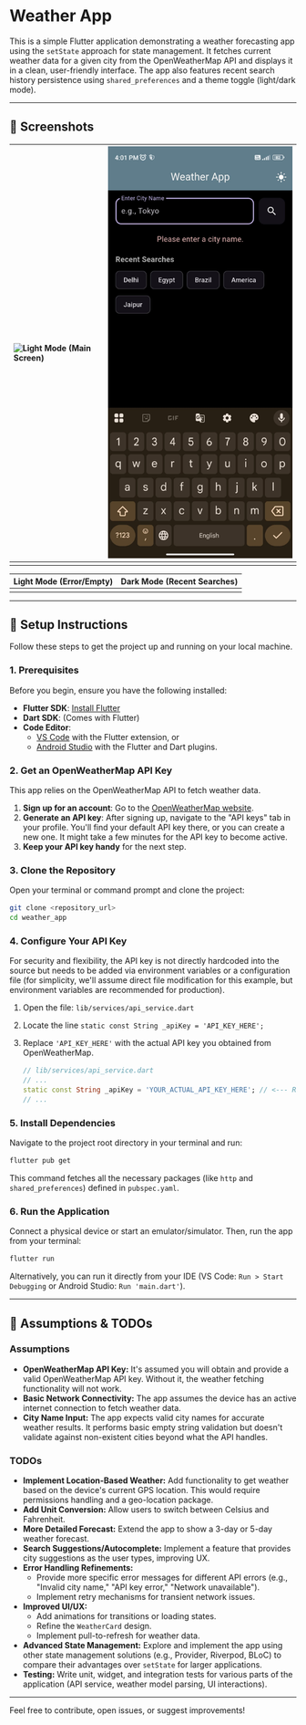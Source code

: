 # Weather App

This is a simple Flutter application demonstrating a weather forecasting app using the `setState` approach for state management. It fetches current weather data for a given city from the OpenWeatherMap API and displays it in a clean, user-friendly interface. The app also features recent search history persistence using `shared_preferences` and a theme toggle (light/dark mode).

-----

## 📸 Screenshots


| ![Light Mode (Main Screen)](screenhots/weather_app0.jpg) | ![Dark Mode (Main Screen)](screenshots/weather_app2.jpg) |
| :----------------------- | :---------------------- |
|  |  |

| Light Mode (Error/Empty) | Dark Mode (Recent Searches) |
| :----------------------- | :-------------------------- |
|  |  |

-----

## 🚀 Setup Instructions

Follow these steps to get the project up and running on your local machine.

### 1\. Prerequisites

Before you begin, ensure you have the following installed:

  * **Flutter SDK**: [Install Flutter](https://flutter.dev/docs/get-started/install)
  * **Dart SDK**: (Comes with Flutter)
  * **Code Editor**:
      * [VS Code](https://code.visualstudio.com/) with the Flutter extension, or
      * [Android Studio](https://developer.android.com/studio) with the Flutter and Dart plugins.

### 2\. Get an OpenWeatherMap API Key

This app relies on the OpenWeatherMap API to fetch weather data.

1.  **Sign up for an account**: Go to the [OpenWeatherMap website](https://openweathermap.org/api).
2.  **Generate an API key**: After signing up, navigate to the "API keys" tab in your profile. You'll find your default API key there, or you can create a new one. It might take a few minutes for the API key to become active.
3.  **Keep your API key handy** for the next step.

### 3\. Clone the Repository

Open your terminal or command prompt and clone the project:

```bash
git clone <repository_url>
cd weather_app
```

### 4\. Configure Your API Key

For security and flexibility, the API key is not directly hardcoded into the source but needs to be added via environment variables or a configuration file (for simplicity, we'll assume direct file modification for this example, but environment variables are recommended for production).

1.  Open the file: `lib/services/api_service.dart`

2.  Locate the line `static const String _apiKey = 'API_KEY_HERE';`

3.  Replace `'API_KEY_HERE'` with the actual API key you obtained from OpenWeatherMap.

    ```dart
    // lib/services/api_service.dart
    // ...
    static const String _apiKey = 'YOUR_ACTUAL_API_KEY_HERE'; // <--- Replace this!
    // ...
    ```

### 5\. Install Dependencies

Navigate to the project root directory in your terminal and run:

```bash
flutter pub get
```

This command fetches all the necessary packages (like `http` and `shared_preferences`) defined in `pubspec.yaml`.

### 6\. Run the Application

Connect a physical device or start an emulator/simulator. Then, run the app from your terminal:

```bash
flutter run
```

Alternatively, you can run it directly from your IDE (VS Code: `Run > Start Debugging` or Android Studio: `Run 'main.dart'`).

-----

## 🎯 Assumptions & TODOs

### Assumptions

  * **OpenWeatherMap API Key:** It's assumed you will obtain and provide a valid OpenWeatherMap API key. Without it, the weather fetching functionality will not work.
  * **Basic Network Connectivity:** The app assumes the device has an active internet connection to fetch weather data.
  * **City Name Input:** The app expects valid city names for accurate weather results. It performs basic empty string validation but doesn't validate against non-existent cities beyond what the API handles.

### TODOs

  * **Implement Location-Based Weather:** Add functionality to get weather based on the device's current GPS location. This would require permissions handling and a geo-location package.
  * **Add Unit Conversion:** Allow users to switch between Celsius and Fahrenheit.
  * **More Detailed Forecast:** Extend the app to show a 3-day or 5-day weather forecast.
  * **Search Suggestions/Autocomplete:** Implement a feature that provides city suggestions as the user types, improving UX.
  * **Error Handling Refinements:**
      * Provide more specific error messages for different API errors (e.g., "Invalid city name," "API key error," "Network unavailable").
      * Implement retry mechanisms for transient network issues.
  * **Improved UI/UX:**
      * Add animations for transitions or loading states.
      * Refine the `WeatherCard` design.
      * Implement pull-to-refresh for weather data.
  * **Advanced State Management:** Explore and implement the app using other state management solutions (e.g., Provider, Riverpod, BLoC) to compare their advantages over `setState` for larger applications.
  * **Testing:** Write unit, widget, and integration tests for various parts of the application (API service, weather model parsing, UI interactions).

-----

Feel free to contribute, open issues, or suggest improvements\!
